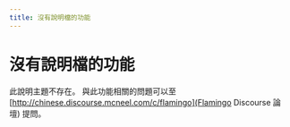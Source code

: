 ```yaml
---
title: 沒有說明檔的功能
---
```



# 沒有說明檔的功能
此說明主題不存在。
與此功能相關的問題可以至 [http://chinese.discourse.mcneel.com/c/flamingo](Flamingo Discourse 論壇) 提問。
